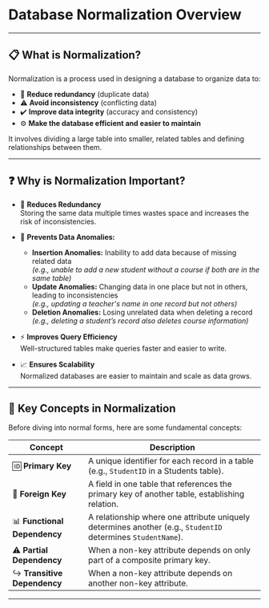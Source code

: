 # Database Normalization Overview

---

## 📋 What is Normalization?

Normalization is a process used in designing a database to organize data to:

- 🔄 **Reduce redundancy** (duplicate data)
- ⚠️ **Avoid inconsistency** (conflicting data)
- ✔️ **Improve data integrity** (accuracy and consistency)
- ⚙️ **Make the database efficient and easier to maintain**

It involves dividing a large table into smaller, related tables and defining relationships between them.

---

## ❓ Why is Normalization Important?

- 💾 **Reduces Redundancy**  
  Storing the same data multiple times wastes space and increases the risk of inconsistencies.

- 🚫 **Prevents Data Anomalies:**  
  - **Insertion Anomalies:** Inability to add data because of missing related data  
    _(e.g., unable to add a new student without a course if both are in the same table)_  
  - **Update Anomalies:** Changing data in one place but not in others, leading to inconsistencies  
    _(e.g., updating a teacher's name in one record but not others)_  
  - **Deletion Anomalies:** Losing unrelated data when deleting a record  
    _(e.g., deleting a student’s record also deletes course information)_

- ⚡ **Improves Query Efficiency**  
  Well-structured tables make queries faster and easier to write.

- 📈 **Ensures Scalability**  
  Normalized databases are easier to maintain and scale as data grows.

---

## 🔑 Key Concepts in Normalization

Before diving into normal forms, here are some fundamental concepts:

| Concept                | Description                                                                                  |
|------------------------|----------------------------------------------------------------------------------------------|
| 🆔 **Primary Key**      | A unique identifier for each record in a table (e.g., `StudentID` in a Students table).      |
| 🔗 **Foreign Key**      | A field in one table that references the primary key of another table, establishing relation. |
| 📊 **Functional Dependency** | A relationship where one attribute uniquely determines another (e.g., `StudentID` determines `StudentName`). |
| ⚠️ **Partial Dependency**    | When a non-key attribute depends on only part of a composite primary key.                   |
| ↪️ **Transitive Dependency** | When a non-key attribute depends on another non-key attribute.                              |

---
